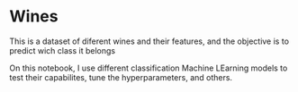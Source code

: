 # Wines
This is a dataset of diferent wines and their features, and the objective is to predict wich class it belongs

On this notebook, I use different classification Machine LEarning models to test their capabilites, tune the hyperparameters, and others.
